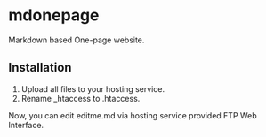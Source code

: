 # mdonepage

Markdown based One-page website.

## Installation

1. Upload all files to your hosting service.
2. Rename _htaccess to .htaccess.

Now, you can edit editme.md via hosting service provided FTP Web Interface.
